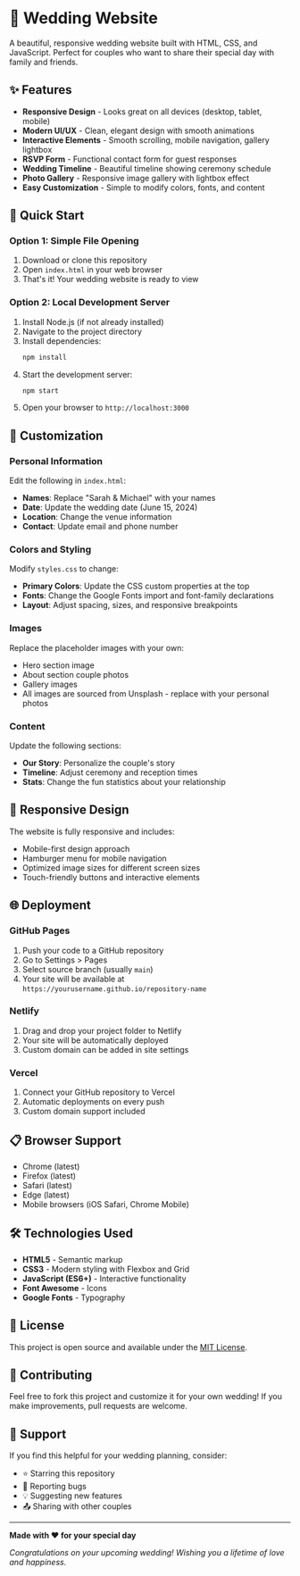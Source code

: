 # 💒 Wedding Website

A beautiful, responsive wedding website built with HTML, CSS, and JavaScript. Perfect for couples who want to share their special day with family and friends.

## ✨ Features

- **Responsive Design** - Looks great on all devices (desktop, tablet, mobile)
- **Modern UI/UX** - Clean, elegant design with smooth animations
- **Interactive Elements** - Smooth scrolling, mobile navigation, gallery lightbox
- **RSVP Form** - Functional contact form for guest responses
- **Wedding Timeline** - Beautiful timeline showing ceremony schedule
- **Photo Gallery** - Responsive image gallery with lightbox effect
- **Easy Customization** - Simple to modify colors, fonts, and content

## 🚀 Quick Start

### Option 1: Simple File Opening
1. Download or clone this repository
2. Open `index.html` in your web browser
3. That's it! Your wedding website is ready to view

### Option 2: Local Development Server
1. Install Node.js (if not already installed)
2. Navigate to the project directory
3. Install dependencies:
   ```bash
   npm install
   ```
4. Start the development server:
   ```bash
   npm start
   ```
5. Open your browser to `http://localhost:3000`

## 🎨 Customization

### Personal Information
Edit the following in `index.html`:
- **Names**: Replace "Sarah & Michael" with your names
- **Date**: Update the wedding date (June 15, 2024)
- **Location**: Change the venue information
- **Contact**: Update email and phone number

### Colors and Styling
Modify `styles.css` to change:
- **Primary Colors**: Update the CSS custom properties at the top
- **Fonts**: Change the Google Fonts import and font-family declarations
- **Layout**: Adjust spacing, sizes, and responsive breakpoints

### Images
Replace the placeholder images with your own:
- Hero section image
- About section couple photos
- Gallery images
- All images are sourced from Unsplash - replace with your personal photos

### Content
Update the following sections:
- **Our Story**: Personalize the couple's story
- **Timeline**: Adjust ceremony and reception times
- **Stats**: Change the fun statistics about your relationship

## 📱 Responsive Design

The website is fully responsive and includes:
- Mobile-first design approach
- Hamburger menu for mobile navigation
- Optimized image sizes for different screen sizes
- Touch-friendly buttons and interactive elements

## 🌐 Deployment

### GitHub Pages
1. Push your code to a GitHub repository
2. Go to Settings > Pages
3. Select source branch (usually `main`)
4. Your site will be available at `https://yourusername.github.io/repository-name`

### Netlify
1. Drag and drop your project folder to Netlify
2. Your site will be automatically deployed
3. Custom domain can be added in site settings

### Vercel
1. Connect your GitHub repository to Vercel
2. Automatic deployments on every push
3. Custom domain support included

## 📋 Browser Support

- Chrome (latest)
- Firefox (latest)
- Safari (latest)
- Edge (latest)
- Mobile browsers (iOS Safari, Chrome Mobile)

## 🛠️ Technologies Used

- **HTML5** - Semantic markup
- **CSS3** - Modern styling with Flexbox and Grid
- **JavaScript (ES6+)** - Interactive functionality
- **Font Awesome** - Icons
- **Google Fonts** - Typography

## 📝 License

This project is open source and available under the [MIT License](LICENSE).

## 🤝 Contributing

Feel free to fork this project and customize it for your own wedding! If you make improvements, pull requests are welcome.

## 💝 Support

If you find this helpful for your wedding planning, consider:
- ⭐ Starring this repository
- 🐛 Reporting bugs
- 💡 Suggesting new features
- 📤 Sharing with other couples

---

**Made with ❤️ for your special day**

*Congratulations on your upcoming wedding! Wishing you a lifetime of love and happiness.*